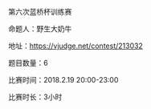 第六次蓝桥杯训练赛

命题人：野生大奶牛

地址：https://vjudge.net/contest/213032

题目数量：6

比赛时间：2018.2.19 20:00-23:00

比赛时长：3小时